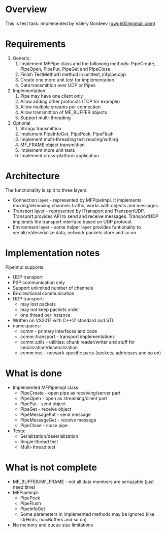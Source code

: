 # Overview

This is test task. Implemented by Valery Gordeev (gwg605@gmail.com)

# Requirements

1. Generic:
   1. Implement MFPipe class and the following methods: PipeCreate, PipeOpen, PipePut, PipeGet and PipeClose
   2. Finish TestMethod1 method in unittest_mfpipe.cpp
   3. Create one more unit test for implementation
   4. Data transmittion over UDP or Pipes
2. Implementation:
   1. Pipe may have one client only
   2. Allow adding other protocols (TCP for example)
   3. Allow multiple streams per connection
   4. Allow transmittion of MF_BUFFER objects
   5. Support multi-threading
3. Optional
   1. Strings transmittion
   2. Implement PipeInfoGet, PipePeek, PipeFlush
   3. Implement multi-threading test reading/writing
   4. MF_FRAME object transmittion
   5. Implement more unit tests
   6. Implement cross-platform application

# Architecture
The functionality is split to three layers:
- Connection layer - represented by MFPipeImpl. It implements muxing/demuxing channels traffic, works with objects and messages.
- Transport layer - represented by ITransport and TransportUDP. Transport provides API to send and receive messages. TransportUDP implenets the transport interface based on UDP protocol.
- Envronment layer - some helper layer provides funtionality to serialize/deserialize data, network packets store and so on.

# Implementation notes
PipeImpl supports:
- UDP transport
- P2P communication only
- Support unlimited number of channels
- Bi-directional communication
- UDP transport:
	- may lost packets
	- may not keep packets order
	- one thread per instance
- Written on VS2017 with C++17 standard and STL
- namespaces:
	- comm - primary interfaces and code
	- comm::transport - transport implementations
	- comm::utils - utilities: chunk reader/writer and stuff for serialization/deserialization
	- comm::net - network specific parts (sockets, addresses and so on)

# What is done
- Implemented MFPipeImpl class:
	- PipeCreate - open pipe as receiving/server part
	- PipeOpen - open as streaming/client part
	- PipePut - send object
	- PipeGet - receive object
	- PipeMessagePut - send message
	- PipeMessageGet - receive message
	- PipeClose - close pipe
- Tests:
	- Serialization/deserialization
	- Single-thread test
	- Multi-thread test

# What is not complete
- MF_BUFFER/MF_FRAME - not all data members are seriazable (just need time)
- MFPipeImpl:
	- PipePeek
	- PipeFlush
	- PipeInfoGet
	- Some parameters in implemented methods may be ignored (like strHints, maxBuffers and so on)
- No memory and queue size limitations
